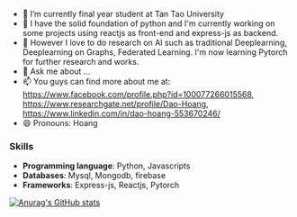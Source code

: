 
- 🔭 I’m currently final year student at Tan Tao University
- 🌱 I have the solid foundation of python and I'm currently working on some projects using reactjs as front-end and express-js as backend.
- 👯 However I love to do research on AI such as traditional Deeplearning, Deeplearning on Graphs, Federated Learning. I'm now learning Pytorch for further research and works.
- 💬 Ask me about ...
- 📫 You guys can find more about me at:  https://www.facebook.com/profile.php?id=100077266015568, https://www.researchgate.net/profile/Dao-Hoang, https://www.linkedin.com/in/dao-hoang-553670246/
- 😄 Pronouns: Hoang


### Skills
- **Programming language**: Python, Javascripts
- **Databases**: Mysql, Mongodb, firebase
- **Frameworks**: Express-js, Reactjs, Pytorch

[![Anurag's GitHub stats](https://github-readme-stats.vercel.app/api?username=andreas230601)](https://github.com/anuraghazra/github-readme-stats)
